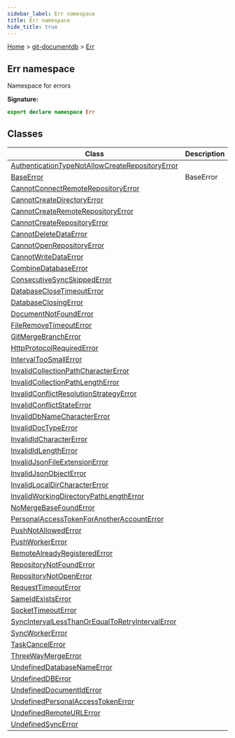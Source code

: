 ```yaml
---
sidebar_label: Err namespace
title: Err namespace
hide_title: true
---
```


[Home](./index.md) &gt; [git-documentdb](./git-documentdb.md) &gt; [Err](./git-documentdb.err.md)

## Err namespace

Namespace for errors

<b>Signature:</b>

```typescript
export declare namespace Err 
```

## Classes

|  Class | Description |
|  --- | --- |
|  [AuthenticationTypeNotAllowCreateRepositoryError](./git-documentdb.err.authenticationtypenotallowcreaterepositoryerror.md) |  |
|  [BaseError](./git-documentdb.err.baseerror.md) | BaseError |
|  [CannotConnectRemoteRepositoryError](./git-documentdb.err.cannotconnectremoterepositoryerror.md) |  |
|  [CannotCreateDirectoryError](./git-documentdb.err.cannotcreatedirectoryerror.md) |  |
|  [CannotCreateRemoteRepositoryError](./git-documentdb.err.cannotcreateremoterepositoryerror.md) |  |
|  [CannotCreateRepositoryError](./git-documentdb.err.cannotcreaterepositoryerror.md) |  |
|  [CannotDeleteDataError](./git-documentdb.err.cannotdeletedataerror.md) |  |
|  [CannotOpenRepositoryError](./git-documentdb.err.cannotopenrepositoryerror.md) |  |
|  [CannotWriteDataError](./git-documentdb.err.cannotwritedataerror.md) |  |
|  [CombineDatabaseError](./git-documentdb.err.combinedatabaseerror.md) |  |
|  [ConsecutiveSyncSkippedError](./git-documentdb.err.consecutivesyncskippederror.md) |  |
|  [DatabaseCloseTimeoutError](./git-documentdb.err.databaseclosetimeouterror.md) |  |
|  [DatabaseClosingError](./git-documentdb.err.databaseclosingerror.md) |  |
|  [DocumentNotFoundError](./git-documentdb.err.documentnotfounderror.md) |  |
|  [FileRemoveTimeoutError](./git-documentdb.err.fileremovetimeouterror.md) |  |
|  [GitMergeBranchError](./git-documentdb.err.gitmergebrancherror.md) |  |
|  [HttpProtocolRequiredError](./git-documentdb.err.httpprotocolrequirederror.md) |  |
|  [IntervalTooSmallError](./git-documentdb.err.intervaltoosmallerror.md) |  |
|  [InvalidCollectionPathCharacterError](./git-documentdb.err.invalidcollectionpathcharactererror.md) |  |
|  [InvalidCollectionPathLengthError](./git-documentdb.err.invalidcollectionpathlengtherror.md) |  |
|  [InvalidConflictResolutionStrategyError](./git-documentdb.err.invalidconflictresolutionstrategyerror.md) |  |
|  [InvalidConflictStateError](./git-documentdb.err.invalidconflictstateerror.md) |  |
|  [InvalidDbNameCharacterError](./git-documentdb.err.invaliddbnamecharactererror.md) |  |
|  [InvalidDocTypeError](./git-documentdb.err.invaliddoctypeerror.md) |  |
|  [InvalidIdCharacterError](./git-documentdb.err.invalididcharactererror.md) |  |
|  [InvalidIdLengthError](./git-documentdb.err.invalididlengtherror.md) |  |
|  [InvalidJsonFileExtensionError](./git-documentdb.err.invalidjsonfileextensionerror.md) |  |
|  [InvalidJsonObjectError](./git-documentdb.err.invalidjsonobjecterror.md) |  |
|  [InvalidLocalDirCharacterError](./git-documentdb.err.invalidlocaldircharactererror.md) |  |
|  [InvalidWorkingDirectoryPathLengthError](./git-documentdb.err.invalidworkingdirectorypathlengtherror.md) |  |
|  [NoMergeBaseFoundError](./git-documentdb.err.nomergebasefounderror.md) |  |
|  [PersonalAccessTokenForAnotherAccountError](./git-documentdb.err.personalaccesstokenforanotheraccounterror.md) |  |
|  [PushNotAllowedError](./git-documentdb.err.pushnotallowederror.md) |  |
|  [PushWorkerError](./git-documentdb.err.pushworkererror.md) |  |
|  [RemoteAlreadyRegisteredError](./git-documentdb.err.remotealreadyregisterederror.md) |  |
|  [RepositoryNotFoundError](./git-documentdb.err.repositorynotfounderror.md) |  |
|  [RepositoryNotOpenError](./git-documentdb.err.repositorynotopenerror.md) |  |
|  [RequestTimeoutError](./git-documentdb.err.requesttimeouterror.md) |  |
|  [SameIdExistsError](./git-documentdb.err.sameidexistserror.md) |  |
|  [SocketTimeoutError](./git-documentdb.err.sockettimeouterror.md) |  |
|  [SyncIntervalLessThanOrEqualToRetryIntervalError](./git-documentdb.err.syncintervallessthanorequaltoretryintervalerror.md) |  |
|  [SyncWorkerError](./git-documentdb.err.syncworkererror.md) |  |
|  [TaskCancelError](./git-documentdb.err.taskcancelerror.md) |  |
|  [ThreeWayMergeError](./git-documentdb.err.threewaymergeerror.md) |  |
|  [UndefinedDatabaseNameError](./git-documentdb.err.undefineddatabasenameerror.md) |  |
|  [UndefinedDBError](./git-documentdb.err.undefineddberror.md) |  |
|  [UndefinedDocumentIdError](./git-documentdb.err.undefineddocumentiderror.md) |  |
|  [UndefinedPersonalAccessTokenError](./git-documentdb.err.undefinedpersonalaccesstokenerror.md) |  |
|  [UndefinedRemoteURLError](./git-documentdb.err.undefinedremoteurlerror.md) |  |
|  [UndefinedSyncError](./git-documentdb.err.undefinedsyncerror.md) |  |

